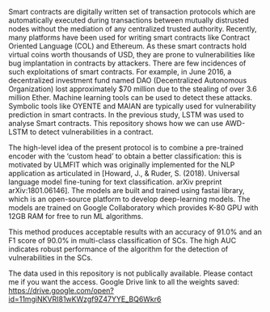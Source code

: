 Smart contracts are digitally written set of transaction protocols which are automatically executed during transactions between mutually distrusted nodes without the mediation of any centralized trusted authority. Recently, many platforms have been used for writing smart contracts like Contract Oriented Language (COL) and Ethereum.
As these smart contracts hold virtual coins worth thousands of USD, they are prone to vulnerabilities like bug implantation in contracts by attackers.
There are few incidences of such exploitations of smart contracts. For example, in June 2016, a decentralized investment fund named DAO (Decentralized Autonomous Organization) lost approximately $70 million due to the stealing of over 3.6 million Ether. Machine learning tools can be used to detect these attacks. Symbolic tools like OYENTE and MAIAN are typically used for vulnerability prediction in smart contracts. In the previous study, LSTM was used to analyse Smart contracts. This repository shows how we can use AWD-LSTM to detect vulnerabilities in a contract.

The high-level idea of the present protocol is to combine a pre-trained encoder with the ‘custom head’ to obtain a better classification: this is motivated by ULMFIT which was originally implemented for the NLP application as articulated in [Howard, J., &amp; Ruder, S. (2018). Universal language model fine-tuning for text classification. arXiv preprint arXiv:1801.06146].
The models are built and trained using fastai library, which is an open-source platform to develop deep-learning models. The models are trained on Google Collaboratory which provides K-80 GPU with 12GB RAM for free to run ML algorithms.

This method produces acceptable results with an accuracy of 91.0% and an F1 score of 90.0% in multi-class classification of SCs. The high AUC indicates robust performance of the algorithm for the detection of vulnerabilities in the SCs.

The data used in this repository is not publically available. Please contact me if you want the access.
Google Drive link to all the weights saved:
https://drive.google.com/open?id=11mgiNKVRI81wKWzgf9Z47YYE_BQ6Wkr6
